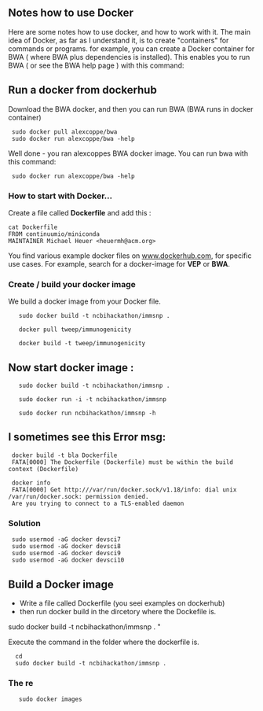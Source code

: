 
## Notes how to use Docker 

Here are some notes how to use docker, and how to work with it. 
The main idea of Docker, as far as I understand it, is to create "containers" for commands or programs. 
for example, you can create a Docker container for BWA ( where BWA plus dependencies is installed).
This enables you to run BWA ( or see the BWA help page ) with this command: 

## Run a docker from dockerhub 
Download the BWA docker, and then you can run BWA (BWA runs in docker container) 

     sudo docker pull alexcoppe/bwa  
     sudo docker run alexcoppe/bwa -help

Well done - you ran alexcoppes BWA docker image. You can run bwa with this command:  

     sudo docker run alexcoppe/bwa -help

### How to start with Docker... 
Create a file called **Dockerfile** and add this : 

	cat Dockerfile 
	FROM continuumio/miniconda
	MAINTAINER Michael Heuer <heuermh@acm.org>

You find various example docker files on www.dockerhub.com, for specific use cases. For example,
search for a docker-image for **VEP** or **BWA**.

### Create / build your docker image
We build a docker image from your Docker file. 

       sudo docker build -t ncbihackathon/immsnp .

       docker pull tweep/immunogenicity

       docker build -t tweep/immunogenicity

## Now start docker image :  


       sudo docker build -t ncbihackathon/immsnp . 

       sudo docker run -i -t ncbihackathon/immsnp    

       sudo docker run ncbihackathon/immsnp -h 


## I sometimes see this Error msg: 

     docker build -t bla Dockerfile
     FATA[0000] The Dockerfile (Dockerfile) must be within the build context (Dockerfile)

     docker info 
     FATA[0000] Get http:///var/run/docker.sock/v1.18/info: dial unix /var/run/docker.sock: permission denied. 
     Are you trying to connect to a TLS-enabled daemon

### Solution  

	 sudo usermod -aG docker devsci7 
	 sudo usermod -aG docker devsci8 
	 sudo usermod -aG docker devsci9 
	 sudo usermod -aG docker devsci10

## Build a Docker image  
- Write a file called Dockerfile 
  (you seei examples on dockerhub) 
- then run docker build in the dircetory where the Dockefile is. 

sudo docker build -t ncbihackathon/immsnp . "

Execute the command in the folder where the dockerfile is.  

      cd 
      sudo docker build -t ncbihackathon/immsnp .   


###  The re 

	   sudo docker images  


           
